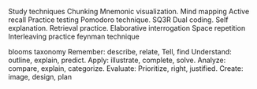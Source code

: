 Study techniques
Chunking
Mnemonic 
visualization.
Mind mapping
Active recall
Practice testing
Pomodoro technique.
SQ3R
Dual coding.
Self explanation.
Retrieval practice.
Elaborative  interrogation
Space repetition
Interleaving practice
feynman technique

blooms taxonomy
Remember: describe, relate, Tell, find
Understand: outline, explain, predict.
Apply: illustrate, complete, solve.
Analyze: compare, explain, categorize.
Evaluate: Prioritize, right, justified.
Create: image, design, plan

